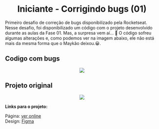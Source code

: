 
<div align="center">
  <h1>Iniciante - Corrigindo bugs (01)</h1>
  

  
  <div align="left">
   Primeiro desafio de correção de bugs disponibilizado pela Rocketseat. Nesse desafio, foi disponibilizado um código com o projeto desenvolvido durante as aulas da Fase 01.
  Mas, a surpresa vem aí...  👀  
  O código sofreu algumas alterações e, como podemos ver na imagem abaixo, ele não está mais da mesma forma que o Maykão deixou.😀. 


  </div border="1">
  <h2 align="left">Codigo com bugs</h2>
  <img src="https://user-images.githubusercontent.com/17308374/185148066-400b5398-4f70-4401-aebd-e6f930cea00a.png">
  <h2 align="left">Projeto original</h2>
  <img src="https://user-images.githubusercontent.com/17308374/185148288-f76ee66a-5150-4d65-9aef-da32301eaa24.png">
  </div>
  
 <strong>Links para o projeto:</strong>

Página: [ver online](https://efficient-sloth-d85.notion.site/Iniciante-Corrigindo-bugs-01-b448368a774c4badae1964ab414f5272)
<br>
Design: [Figma](https://www.figma.com/file/fAvYZz4dPV5MfhL77XkqkD/Explorer---Projeto-01?node-id=0%3A1)
<br>

